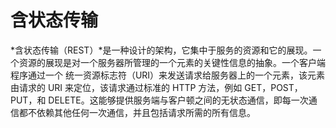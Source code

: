 # 含状态传输

*含状态传输（REST）*是一种设计的架构，它集中于服务的资源和它的展现。一个资源的展现是对一个服务器所管理的一个元素的关键性信息的抽象。一个客户端程序通过一个
统一资源标志符（URI）来发送请求给服务器上的一个元素，该元素由请求的 URI
来定位，该请求通过标准的 HTTP 方法，例如 GET，POST，PUT，和
DELETE。这能够提供服务端与客户顿之间的无状态通信，即每一次通信都不依赖其他任何一次通信，并且包括请求所需的所有信息。

